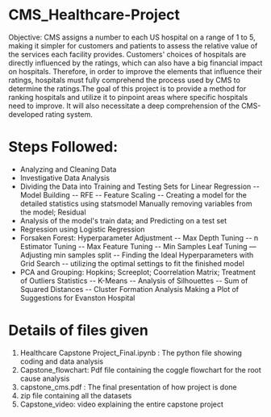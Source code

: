 # CMS_Healthcare-Project


Objective:
CMS assigns a number to each US hospital on a range of 1 to 5, making it simpler for customers and patients to assess the relative value of the services each facility provides. Customers' choices of hospitals are directly influenced by the ratings, which can also have a big financial impact on hospitals. Therefore, in order to improve the elements that influence their ratings, hospitals must fully comprehend the process used by CMS to determine the ratings.The goal of this project is to provide a method for ranking hospitals and utilize it to pinpoint areas where specific hospitals need to improve. It will also necessitate a deep comprehension of the CMS-developed rating system.


# Steps Followed:

- Analyzing and Cleaning Data
- Investigative Data Analysis
- Dividing the Data into Training and Testing Sets for Linear Regression -- Model Building -- RFE -- Feature Scaling -- Creating a model for the detailed statistics using statsmodel Manually removing variables from the model; Residual
- Analysis of the model's train data; and Predicting on a test set
- Regression using Logistic Regression
- Forsaken Forest: Hyperparameter Adjustment -- Max Depth Tuning -- n Estimator Tuning -- Max Feature Tuning -- Min Samples Leaf Tuning — Adjusting min samples split -- Finding the Ideal Hyperparameters with Grid Search -- utilizing the optimal settings to fit the finished model
- PCA and Grouping: Hopkins; Screeplot; Coorrelation Matrix; Treatment of Outliers Statistics -- K-Means -- Analysis of Silhouettes -- Sum of Squared Distances -- Cluster Formation Analysis Making a Plot of Suggestions for Evanston Hospital


# Details of files given

1. Healthcare Capstone Project_Final.ipynb : The python file showing coding and data analysis
2. Capstone_flowchart: Pdf file containing the coggle flowchart for the root cause analysis
3. capstone_cms.pdf : The final presentation of how project is done
4. zip file containing all the datasets
5. Capstone_video: video explaining the entire capstone project 
